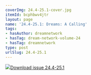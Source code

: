 ```yaml
---
coverImg: 24.4-25.1-cover.jpg
itemId: bcphbwv4jtr
layout: page
name: '24.4-25.1: Dreams: A Calling'
tags:
- hasAuthor: dreamnetwork
- hasTag: dream-network-volume-24
- hasTag: dreamnetwork
type: post
urlSlug: 24.4-25.1
---
```

<img class="card-journal-img" src="../images/24.4-25.1-rect.jpg"/><a href="../files/pdfs/Volume_24/24.4-25.1_dreams_a_calling.pdf" download="">Download issue 24.4-25.1</a>